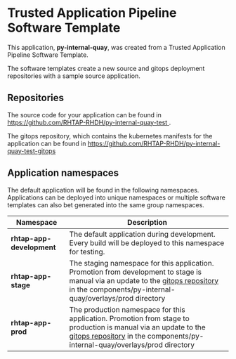 # Trusted Application Pipeline Software Template

This application, **py-internal-quay**, was created from a Trusted Application Pipeline Software Template.

The software templates create a new source and gitops deployment repositories with a sample source application. 

## Repositories

The source code for your application can be found in [https://github.com/RHTAP-RHDH/py-internal-quay-test ](https://github.com/RHTAP-RHDH/py-internal-quay-test ).
 
The gitops repository, which contains the kubernetes manifests for the application can be found in 
[https://github.com/RHTAP-RHDH/py-internal-quay-test-gitops ](https://github.com/RHTAP-RHDH/py-internal-quay-test-gitops ) 

## Application namespaces 

The default application will be found in the following namespaces. Applications can be deployed into unique namespaces or multiple software templates can also bet generated into the same group namespaces.  

|  Namespace   |  Description   |  
| -------- | -------- |   
| **rhtap-app-development** | The default application during development. Every build will be deployed to this namespace for testing. | 
| **rhtap-app-stage** | The staging namespace for this application. Promotion from development to stage is manual via an update to the [gitops repository](https://github.com/RHTAP-RHDH/py-internal-quay-test-gitops ) in the components/py-internal-quay/overlays/prod directory |  
| **rhtap-app-prod** | The production namespace for this application. Promotion from stage to production is manual via an update to the [gitops repository](https://github.com/RHTAP-RHDH/py-internal-quay-test-gitops ) in the components/py-internal-quay/overlays/prod directory | 